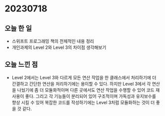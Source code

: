 # 20230718
## 오늘 한 일
- 스위프트 프로그래밍 책의 전체적인 내용 정리
- 개인과제의 Level 2와 Level 3의 차이점 생각해보기

## 오늘 느낀 점
- Level 2에서는 Level 3와 다르게 모든 연산 작업을 한 클래스에서 처리하기에 더 간결하고 간단한 연산을 처리하기에는 용이할 수 있다. 하지만 Level 3에서 각 연산을 나눴기에 좀 더 모듈화적이며 다른 곳에서도 연산 작업을 수행할 수 있어 코드 재사용이 좋다. 그리고 각 기능들이 분리되어 있어 구조적이며 가독성과 유지보수를 향상 시킬 수 있어 복잡한 코드를 작성하기에는 Level 3처럼 모듈화하는 것이 더 좋을 것 같다.
